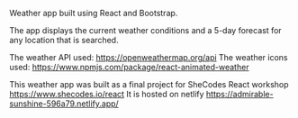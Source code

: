Weather app built using React and Bootstrap.

The app displays the current weather conditions and a 5-day forecast for any location that is searched.

The weather API used: https://openweathermap.org/api
The weather icons used: https://www.npmjs.com/package/react-animated-weather

This weather app was built as a final project for SheCodes React workshop https://www.shecodes.io/react
It is hosted on netlify https://admirable-sunshine-596a79.netlify.app/
